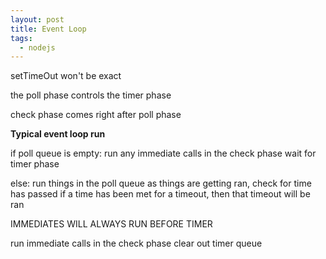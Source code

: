 ```yaml
---
layout: post
title: Event Loop
tags:
  - nodejs
---
```

setTimeOut won't be exact

the poll phase controls the timer phase

check phase comes right after poll phase

**Typical event loop run**

if poll queue is empty:
   run any immediate calls in the check phase
   wait for timer phase
   
else:
  run things in the poll queue
  as things are getting ran, check for time has passed
  if a time has been met for a timeout, then that timeout will be ran
  
  IMMEDIATES WILL ALWAYS RUN BEFORE TIMER
  
  run immediate calls in the check phase
  clear out timer queue

